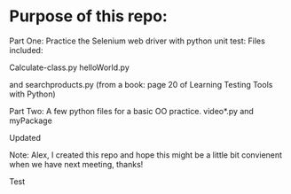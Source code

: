 # Purpose of this repo:

Part One: Practice the Selenium web driver with python unit test:
Files included:

Calculate-class.py
helloWorld.py

and searchproducts.py (from a book: page 20 of Learning Testing Tools with Python)

Part Two: A few python files for a basic OO practice.
video*.py
and
myPackage

Updated

Note: Alex, I created this repo and hope this might be a little bit convienent when we have next meeting, thanks! 

Test

